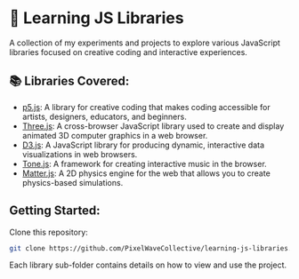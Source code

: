 # 🌊 Learning JS Libraries

A collection of my experiments and projects to explore various JavaScript libraries focused on creative coding and interactive experiences.


## 📚 Libraries Covered:
- [p5.js](https://p5js.org/): A library for creative coding that makes coding accessible for artists, designers, educators, and beginners.
- [Three.js](https://threejs.org/): A cross-browser JavaScript library used to create and display animated 3D computer graphics in a web browser.
- [D3.js](https://d3js.org/): A JavaScript library for producing dynamic, interactive data visualizations in web browsers.
- [Tone.js](https://tonejs.github.io/): A framework for creating interactive music in the browser.
- [Matter.js](https://brm.io/matter-js/): A 2D physics engine for the web that allows you to create physics-based simulations.


## Getting Started:
Clone this repository:
   ```bash
   git clone https://github.com/PixelWaveCollective/learning-js-libraries.git
  ```

Each library sub-folder contains details on how to view and use the project.
